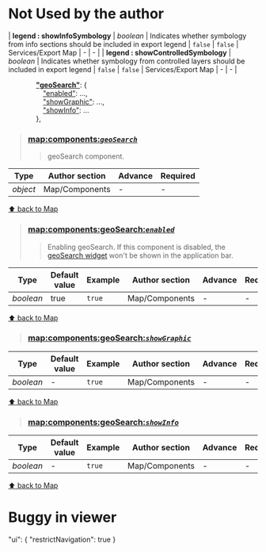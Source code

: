 
# Not Used by the author

| **legend : showInfoSymbology** | *boolean* | Indicates whether symbology from info sections should be included in export legend | `false` | `false` | Services/Export Map | - | - |
| **legend : showControlledSymbology** | *boolean* | Indicates whether symbology from controlled layers should be included in export legend | `false` | `false` | Services/Export Map | - | - |


&emsp;&emsp;&emsp;&emsp;[**"geoSearch"**](#mapcomponentsgeosearch): {<br/>
&emsp;&emsp;&emsp;&emsp;&emsp;["enabled"](#mapcomponentsgeosearchenabled): ...,<br/>
&emsp;&emsp;&emsp;&emsp;&emsp;["showGraphic"](#mapcomponentsgeosearchshowgraphic): ...,<br/>
&emsp;&emsp;&emsp;&emsp;&emsp;["showInfo"](#mapcomponentsgeosearchshowinfo): ...<br/>
&emsp;&emsp;&emsp;&emsp;},<br/>

>### [map:components:_**`geoSearch`**_](#map--components--geosearch)
>>geoSearch component.

| Type | Author section | Advance | Required |
| ------- | ------- | ------- | ------- |
| *object* | Map/Components | - | - |

[:arrow_up: back to Map](#map-json-tree)

>### [map:components:geoSearch:_**`enabled`**_](#map--components--geosearch--enabled)
>>Enabling geoSearch. If this component is disabled, the [geoSearch widget](#uiappbargeosearch) won't be shown in the application bar.

| Type | Default value | Example | Author section | Advance | Required |
| ------- | ------- | ------- | ------- | ------- | ------- |
| *boolean* | true | `true` | Map/Components | - | - |

[:arrow_up: back to Map](#map-json-tree)

>### [map:components:geoSearch:_**`showGraphic`**_](#map--components--geosearch--showgraphic)
>>

| Type | Default value | Example | Author section | Advance | Required |
| ------- | ------- | ------- | ------- | ------- | ------- |
| *boolean* | - | `true` | Map/Components | - | - |

[:arrow_up: back to Map](#map-json-tree)

>### [map:components:geoSearch:_**`showInfo`**_](#map--components--geosearch--showinfo)
>>

| Type | Default value | Example | Author section | Advance | Required |
| ------- | ------- | ------- | ------- | ------- | ------- |
| *boolean* | - | `true` | Map/Components | - | - |

[:arrow_up: back to Map](#map-json-tree)

# Buggy in viewer

"ui": {
    "restrictNavigation": true
}
